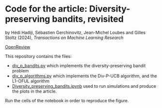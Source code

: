 # Code for the article: **Diversity-preserving bandits, revisited**

by Hédi Hadiji, Sébastien Gerchinovitz, Jean-Michel Loubes and Gilles Stoltz (2024), _Transactions on Machine Learning Research_

[OpenReview](https://openreview.net/forum?id=Viz7KBqO4A)

This repository contains the files:
- [div_p_bandits.py](https://github.com/H2DI/diversity_preserving_band_sim/blob/main/bandits_lab/bandit_definitions/div_p_bandits.py) which implements the diversity-preserving bandit problem
- [div_p_algorithms.py](https://github.com/H2DI/diversity_preserving_band_sim/blob/main/bandits_lab/algorithms/div_p_algorithms.py) which implements the Div-P-UCB algorithm, and the L1-OFUL algorithm
- [Diversity_preserving_bandits.ipynb](https://github.com/H2DI/diversity_preserving_band_sim/blob/main/Diversity_preserving_bandits.ipynb) used to run simulations and produce the plots in the article.

Run the cells of the notebook in order to reproduce the figure. 
